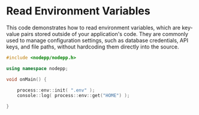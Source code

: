 # Read Environment Variables

This code demonstrates how to read environment variables, which are key-value pairs stored outside of your application's code. They are commonly used to manage configuration settings, such as database credentials, API keys, and file paths, without hardcoding them directly into the source.

```cpp
#include <nodepp/nodepp.h>

using namespace nodepp;

void onMain() {

    process::env::init( ".env" );
    console::log( process::env::get("HOME") );

}
```
